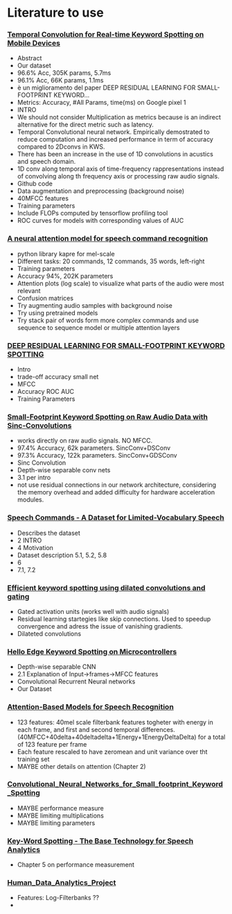 # Literature to use

### [Temporal Convolution for Real-time Keyword Spotting on Mobile Devices](https://github.com/ivaste/KeyWordSpotting/blob/master/Literature/To%20Use/Temporal_Convolution_for_Real_time_Keyword_Spotting_on_Mobile_Devices.pdf)
 - Abstract
 - Our dataset
 - 96.6% Acc, 305K params, 5.7ms
 - 96.1% Acc, 66K params, 1.1ms
 - è un miglioramento del paper DEEP RESIDUAL LEARNING FOR SMALL-FOOTPRINT KEYWORD...
 - Metrics: Accuracy, #All Params, time(ms) on Google pixel 1
 - INTRO
 - We should not consider Multiplication as metrics because is an indirect alternative for the direct metric such as latency.
 - Temporal Convolutional neural network. Empirically demostrated to reduce computation and increased performance in term of accuracy compared to 2Dconvs in KWS.
 - There has been an increase in the use of 1D convolutions in acustics and speech domain.
 - 1D conv along temporal axis of time-frequency rappresentations instead of convolving along th frequency axis or processing raw audio signals.
 - Github code
 - Data augmentation and preprocessing (background noise)
 - 40MFCC features
 - Training parameters
 - Include FLOPs computed by tensorflow profiling tool
 - ROC curves for models with corresponding values of AUC

### [A neural attention model for speech command recognition](https://github.com/ivaste/KeyWordSpotting/blob/master/Literature/To%20Use/A%20neural%20attention%20model%20for%20speech%20command%20recognition.pdf)
 - python library kapre for mel-scale
 - Different tasks: 20 commands, 12 commands, 35 words, left-right
 - Training parameters
 - Accuracy 94%, 202K parameters
 - Attention plots (log scale) to visualize what parts of the audio were most relevant
 - Confusion matrices
 - Try augmenting audio samples with background noise
 - Try using pretrained models
 - Try stack pair of words form more complex commands and use sequence to sequence model or multiple attention layers
 
### [DEEP RESIDUAL LEARNING FOR SMALL-FOOTPRINT KEYWORD SPOTTING](https://github.com/ivaste/KeyWordSpotting/blob/master/Literature/To%20Use/DEEP%20RESIDUAL%20LEARNING%20FOR%20SMALL-FOOTPRINT%20KEYWORD%20SPOTTING%20.pdf)
 - Intro
 - trade-off accuracy small net
 - MFCC
 - Accuracy ROC AUC
 - Training Parameters
 
### [Small-Footprint Keyword Spotting on Raw Audio Data with Sinc-Convolutions](https://github.com/ivaste/KeyWordSpotting/blob/master/Literature/To%20Use/Small-Footprint%20Keyword%20Spotting%20on%20Raw%20Audio%20Data%20with%20Sinc-Convolutions.pdf)
 - works directly on raw audio signals. NO MFCC.
 - 97.4% Accuracy, 62k parameters. SincConv+DSConv
 - 97.3% Accuracy, 122k parameters. SincConv+GDSConv
 - Sinc Convolution
 - Depth-wise separable conv nets
 - 3.1 per intro
 - not use residual connections in our network architecture, considering the memory overhead and added difficulty for hardware acceleration modules.

### [Speech Commands - A Dataset for Limited-Vocabulary Speech](https://github.com/ivaste/KeyWordSpotting/blob/master/Literature/To%20Use/Speech%20Commands-%20A%20Dataset%20for%20Limited-Vocabulary%20Speech.pdf)
 - Describes the dataset
 - 2 INTRO
 - 4 Motivation
 - Dataset description 5.1, 5.2, 5.8
 - 6
 - 7.1, 7.2

### [Efficient keyword spotting using dilated convolutions and gating](https://github.com/ivaste/KeyWordSpotting/blob/master/Literature/To%20Use/Efficient_keyword_spotting_using_dilated_convolutions_and_gating.pdf)
 - Gated activation units (works well with audio signals)
 - Residual learning startegies like skip connections. Used to speedup convergence and adress the issue of vanishing gradients.
 - Dilateted convolutions

### [Hello Edge Keyword Spotting on Microcontrollers](https://github.com/ivaste/KeyWordSpotting/blob/master/Literature/To%20Use/Hello%20Edge%20Keyword%20Spotting%20on%20Microcontrollers.pdf)
 - Depth-wise separable CNN
 - 2.1 Explanation of Input->frames->MFCC features
 - Convolutional Recurrent Neural networks
 - Our Dataset

### [Attention-Based Models for Speech Recognition](https://github.com/ivaste/KeyWordSpotting/blob/master/Literature/To%20Use/Attention-Based%20Models%20for%20Speech%20Recognition.pdf)
 - 123 features: 40mel scale filterbank features togheter with energy in each frame, and first and second temporal differences. (40MFCC+40delta+40deltadelta+1Energy+1EnergyDeltaDelta) for a total of 123 feature per frame
 - Each feature rescaled to have zeromean and unit variance over tht training set
 - MAYBE other details on attention (Chapter 2)

### [Convolutional_Neural_Networks_for_Small_footprint_Keyword_Spotting](https://github.com/ivaste/KeyWordSpotting/blob/master/Literature/To%20Use/Convolutional_Neural_Networks_for_Small_footprint_Keyword_Spotting.pdf)
 - MAYBE performance measure
 - MAYBE limiting multiplications
 - MAYBE limiting parameters
 
### [Key-Word Spotting - The Base Technology for Speech Analytics](https://github.com/ivaste/KeyWordSpotting/blob/master/Literature/To%20Use/Key-Word%20Spotting%20-%20The%20Base%20Technology%20for%20Speech%20Analytics.pdf)
 - Chapter 5 on performance measurement
 
### [Human_Data_Analytics_Project]()
 - Features: Log-Filterbanks ??
 - 
 









